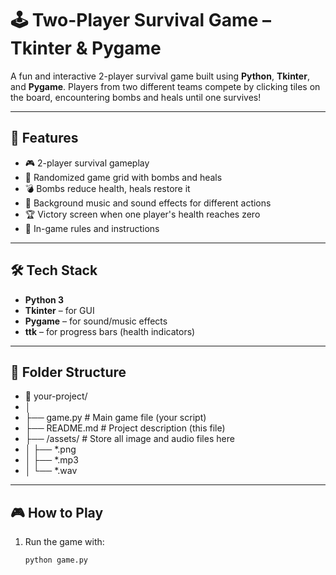 # 🕹️ Two-Player Survival Game – Tkinter & Pygame

A fun and interactive 2-player survival game built using **Python**, **Tkinter**, and **Pygame**. Players from two different teams compete by clicking tiles on the board, encountering bombs and heals until one survives!

---

## 📌 Features

- 🎮 2-player survival gameplay
- 🧠 Randomized game grid with bombs and heals
- 💣 Bombs reduce health, heals restore it
- 🎵 Background music and sound effects for different actions
- 🏆 Victory screen when one player's health reaches zero
- 📜 In-game rules and instructions

---

## 🛠️ Tech Stack

- **Python 3**
- **Tkinter** – for GUI
- **Pygame** – for sound/music effects
- **ttk** – for progress bars (health indicators)

---

## 📂 Folder Structure
- 📁 your-project/
- │
- ├── game.py # Main game file (your script)
- ├── README.md # Project description (this file)
- ├── /assets/ # Store all image and audio files here
- │ ├── *.png
- │ ├── *.mp3
- │ └── *.wav


---

## 🎮 How to Play

1. Run the game with:
   ```bash
   python game.py
